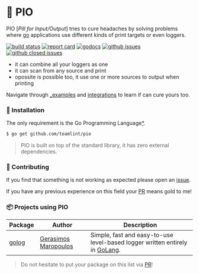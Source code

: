 # 💊 PIO

PIO [_Pill for Input/Output_] tries to cure headaches by solving problems where [go](https://golang.org) applications use different kinds of print targets or even loggers.

[![build status](https://img.shields.io/travis/teamlint/pio/master.svg?style=flat-square)](https://travis-ci.org/teamlint/pio)
[![report card](https://img.shields.io/badge/report%20card-a%2B-ff3333.svg?style=flat-square)](http://goreportcard.com/report/teamlint/pio)
[![godocs](https://img.shields.io/badge/online-documentation-0366d6.svg?style=flat-square)](https://godoc.org/github.com/teamlint/pio)
[![github issues](https://img.shields.io/github/issues/teamlint/pio.svg?style=flat-square)](https://github.com/teamlint/pio/issues?q=is%3Aopen+is%3Aissue)
[![github closed issues](https://img.shields.io/github/issues-closed-raw/teamlint/pio.svg?style=flat-square)](https://github.com/teamlint/pio/issues?q=is%3Aissue+is%3Aclosed)

- it can combine all your loggers as one
- it can scan from any source and print
- opossite is possible too, it use one or more sources to output when printing

Navigate through [_examples](_examples/) and [integrations](_examples/integrations/) to learn if can cure yours too.

### 🚀 Installation

The only requirement is the Go Programming Language[*](https://golang.org).

```bash
$ go get github.com/teamlint/pio
```

> PIO is built on top of the standard library, it has zero external dependencies.

### 👥 Contributing

If you find that something is not working as expected please open an [issue](https://github.com/teamlint/pio/issues).

If you have any previous experience on this field your [PR](https://github.com/teamlint/pio/pulls) means gold to me!

### 📦 Projects using PIO

| Package | Author | Description |
| -----------|--------|-------------|
| [golog](https://github.com/teamlint/golog) | [Gerasimos Maropoulos](https://github.com/kataras) | Simple, fast and easy-to-use level-based logger written entirely in [GoLang](https://golang.org). |

> Do not hesitate to put your package on this list via [PR](https://github.com/teamlint/pio/pulls)!